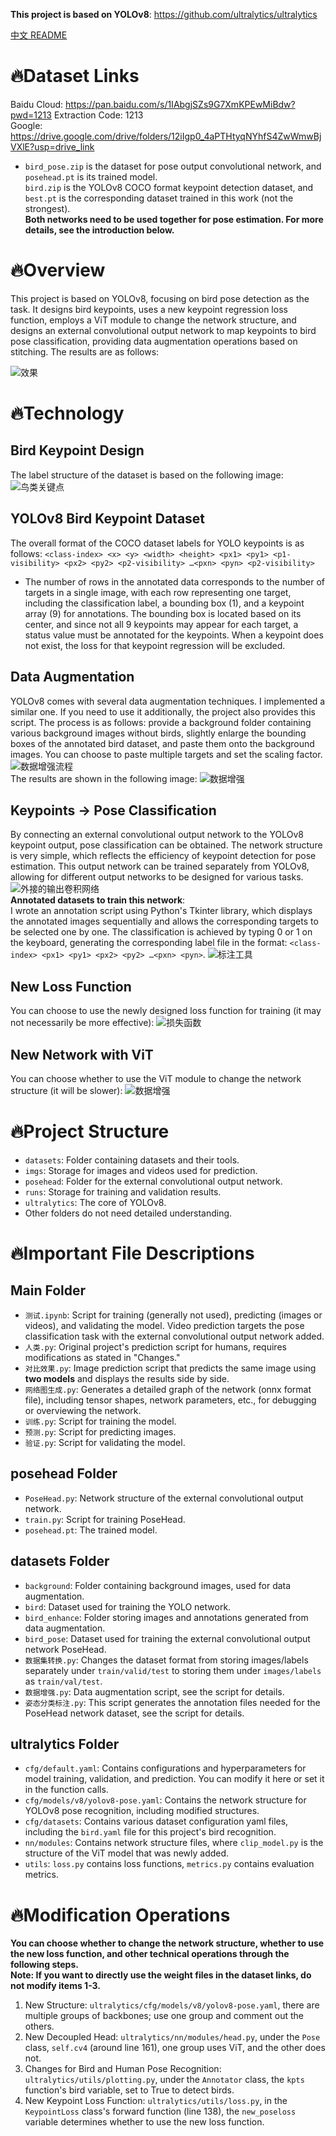 **This project is based on YOLOv8**: https://github.com/ultralytics/ultralytics

[中文 README](README.md)
# 🔥Dataset Links
Baidu Cloud: https://pan.baidu.com/s/1IAbgjSZs9G7XmKPEwMiBdw?pwd=1213 Extraction Code: 1213  
Google: https://drive.google.com/drive/folders/12iIgp0_4aPTHtyqNYhfS4ZwWmwBjVXlE?usp=drive_link  
- `bird_pose.zip` is the dataset for pose output convolutional network, and `posehead.pt` is its trained model.  
`bird.zip` is the YOLOv8 COCO format keypoint detection dataset, and `best.pt` is the corresponding dataset trained in this work (not the strongest).  
**Both networks need to be used together for pose estimation. For more details, see the introduction below.**

# 🔥Overview
This project is based on YOLOv8, focusing on bird pose detection as the task. It designs bird keypoints, uses a new keypoint regression loss function, employs a ViT module to change the network structure, and designs an external convolutional output network to map keypoints to bird pose classification, providing data augmentation operations based on stitching. The results are as follows:

![效果](./记录/效果.jpg)

# 🔥Technology
## Bird Keypoint Design
The label structure of the dataset is based on the following image:
![鸟类关键点](./记录/关键点.png)

## YOLOv8 Bird Keypoint Dataset
The overall format of the COCO dataset labels for YOLO keypoints is as follows:
`<class-index> <x> <y> <width> <height> <px1> <py1> <p1-visibility> <px2> <py2> <p2-visibility> …<pxn> <pyn> <p2-visibility>`
- The number of rows in the annotated data corresponds to the number of targets in a single image, with each row representing one target, including the classification label, a bounding box (1), and a keypoint array (9) for annotations. The bounding box is located based on its center, and since not all 9 keypoints may appear for each target, a status value must be annotated for the keypoints. When a keypoint does not exist, the loss for that keypoint regression will be excluded.

## Data Augmentation
YOLOv8 comes with several data augmentation techniques. I implemented a similar one. If you need to use it additionally, the project also provides this script. The process is as follows: provide a background folder containing various background images without birds, slightly enlarge the bounding boxes of the annotated bird dataset, and paste them onto the background images. You can choose to paste multiple targets and set the scaling factor.
![数据增强流程](./记录/数据增强流程.png)  
The results are shown in the following image:
![数据增强](./记录/数据增强.png)

## Keypoints -> Pose Classification
By connecting an external convolutional output network to the YOLOv8 keypoint output, pose classification can be obtained. The network structure is very simple, which reflects the efficiency of keypoint detection for pose estimation. This output network can be trained separately from YOLOv8, allowing for different output networks to be designed for various tasks.
![外接的输出卷积网络](./记录/外接的输出卷积网络.png)  
**Annotated datasets to train this network**:  
I wrote an annotation script using Python's Tkinter library, which displays the annotated images sequentially and allows the corresponding targets to be selected one by one. The classification is achieved by typing 0 or 1 on the keyboard, generating the corresponding label file in the format: `<class-index> <px1> <py1> <px2> <py2> …<pxn> <pyn>`.
![标注工具](./记录/标注工具.png)

## New Loss Function
You can choose to use the newly designed loss function for training (it may not necessarily be more effective):
![损失函数](./记录/损失函数.png)

## New Network with ViT
You can choose whether to use the ViT module to change the network structure (it will be slower):
![数据增强](./记录/最终网络.png)

# 🔥Project Structure
- `datasets`: Folder containing datasets and their tools.
- `imgs`: Storage for images and videos used for prediction.
- `posehead`: Folder for the external convolutional output network.
- `runs`: Storage for training and validation results.
- `ultralytics`: The core of YOLOv8.
- Other folders do not need detailed understanding.

# 🔥Important File Descriptions
## Main Folder
- `测试.ipynb`: Script for training (generally not used), predicting (images or videos), and validating the model. Video prediction targets the pose classification task with the external convolutional output network added.
- `人类.py`: Original project's prediction script for humans, requires modifications as stated in "Changes."
- `对比效果.py`: Image prediction script that predicts the same image using **two models** and displays the results side by side.
- `网络图生成.py`: Generates a detailed graph of the network (onnx format file), including tensor shapes, network parameters, etc., for debugging or overviewing the network.
- `训练.py`: Script for training the model.
- `预测.py`: Script for predicting images.
- `验证.py`: Script for validating the model.

## posehead Folder
- `PoseHead.py`: Network structure of the external convolutional output network.
- `train.py`: Script for training PoseHead.
- `posehead.pt`: The trained model.

## datasets Folder
- `background`: Folder containing background images, used for data augmentation.
- `bird`: Dataset used for training the YOLO network.
- `bird_enhance`: Folder storing images and annotations generated from data augmentation.
- `bird_pose`: Dataset used for training the external convolutional output network PoseHead.
- `数据集转换.py`: Changes the dataset format from storing images/labels separately under `train/valid/test` to storing them under `images/labels` as `train/val/test`.
- `数据增强.py`: Data augmentation script, see the script for details.
- `姿态分类标注.py`: This script generates the annotation files needed for the PoseHead network dataset, see the script for details.

## ultralytics Folder
- `cfg/default.yaml`: Contains configurations and hyperparameters for model training, validation, and prediction. You can modify it here or set it in the function calls.
- `cfg/models/v8/yolov8-pose.yaml`: Contains the network structure for YOLOv8 pose recognition, including modified structures.
- `cfg/datasets`: Contains various dataset configuration yaml files, including the `bird.yaml` file for this project's bird recognition.
- `nn/modules`: Contains network structure files, where `clip_model.py` is the structure of the ViT model that was newly added.
- `utils`: `loss.py` contains loss functions, `metrics.py` contains evaluation metrics.

# 🔥Modification Operations
**You can choose whether to change the network structure, whether to use the new loss function, and other technical operations through the following steps.**  
**Note: If you want to directly use the weight files in the dataset links, do not modify items 1-3.**
1. New Structure: `ultralytics/cfg/models/v8/yolov8-pose.yaml`, there are multiple groups of backbones; use one group and comment out the others.
2. New Decoupled Head: `ultralytics/nn/modules/head.py`, under the `Pose` class, `self.cv4` (around line 161), one group uses ViT, and the other does not.
3. Changes for Bird and Human Pose Recognition: `ultralytics/utils/plotting.py`, under the `Annotator` class, the `kpts` function's bird variable, set to True to detect birds.
4. New Keypoint Loss Function: `ultralytics/utils/loss.py`, in the `KeypointLoss` class's forward function (line 138), the `new_poseloss` variable determines whether to use the new loss function.
